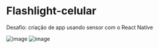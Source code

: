 # Flashlight-celular

Desafio: criação de app usando sensor com o React Native

![image](https://user-images.githubusercontent.com/77033271/176570279-91fb07d7-d118-4cfa-9f55-c7585d0ac453.png)
![image](https://user-images.githubusercontent.com/77033271/176570917-6325f308-0de3-4376-921f-3deb56c1ad92.png)
